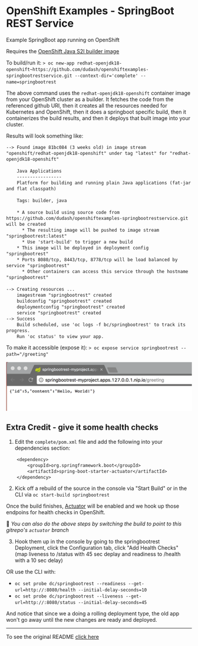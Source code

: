 # OpenShift Examples - SpringBoot REST Service
Example SpringBoot app running on OpenShift

Requires the [OpenShift Java S2I builder image](https://access.redhat.com/containers/#/registry.access.redhat.com/redhat-openjdk-18/openjdk18-openshift)

To build/run it:
`> oc new-app redhat-openjdk18-openshift~https://github.com/dudash/openshiftexamples-springbootrestservice.git --context-dir='complete' --name=springbootrest`

The above command uses the `redhat-openjdk18-openshift` container image from your OpenShift cluster as a builder.  It fetches the code from the referenced github URI, then it creates all the resources needed for Kubernetes and OpenShift, then it does a springboot specific build, then it containerizes the build results, and then it deploys that built image into your cluster.

Results will look something like:
```
--> Found image 81bc084 (3 weeks old) in image stream "openshift/redhat-openjdk18-openshift" under tag "latest" for "redhat-openjdk18-openshift"

    Java Applications 
    ----------------- 
    Platform for building and running plain Java applications (fat-jar and flat classpath)

    Tags: builder, java

    * A source build using source code from https://github.com/dudash/openshiftexamples-springbootrestservice.git will be created
      * The resulting image will be pushed to image stream "springbootrest:latest"
      * Use 'start-build' to trigger a new build
    * This image will be deployed in deployment config "springbootrest"
    * Ports 8080/tcp, 8443/tcp, 8778/tcp will be load balanced by service "springbootrest"
      * Other containers can access this service through the hostname "springbootrest"

--> Creating resources ...
    imagestream "springbootrest" created
    buildconfig "springbootrest" created
    deploymentconfig "springbootrest" created
    service "springbootrest" created
--> Success
    Build scheduled, use 'oc logs -f bc/springbootrest' to track its progress.
    Run 'oc status' to view your app.
 ```

To make it accessible (expose it):
`> oc expose service springbootrest --path="/greeting"`

![Screenshot](./.screens/2017-07-17.png?raw=true)


## Extra Credit - give it some health checks
1. Edit the `complete/pom.xml` file and add the following into your dependencies section:
```
    <dependency>
        <groupId>org.springframework.boot</groupId>
        <artifactId>spring-boot-starter-actuator</artifactId>
    </dependency>
```

2. Kick off a rebuild of the source in the console via "Start Build" or in the CLI via `oc start-build springbootrest`

Once the build finishes, [Actuator](https://docs.spring.io/spring-boot/docs/current/reference/html/production-ready-endpoints.html) will be enabled and we hook up those endpoins for health checks in OpenShift.

:information_desk_person: *You can also do the above steps by switching the build to point to this gitrepo's `actuator` branch*

3. Hook them up in the console by going to the springbootrest Deployment, click the Configuration tab, click "Add Health Checks" (map liveness to /status with 45 sec deplay and readiness to /health with a 10 sec delay)

OR use the CLI with:
* ```oc set probe dc/springbootrest --readiness --get-url=http://:8080/health --initial-delay-seconds=10```
* ```oc set probe dc/springbootrest --liveness --get-url=http://:8080/status --initial-delay-seconds=45```

And notice that since we a doing a rolling deployment type, the old app won't go away until the new changes are ready and deployed.

-----

To see the original README [click here](README-orig.adoc)
